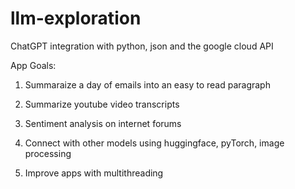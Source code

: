 # llm-exploration
ChatGPT integration with python, json and the google cloud API 

App Goals: 

1. Summaraize a day of emails into an easy to read paragraph
2. Summarize youtube video transcripts
3. Sentiment analysis on internet forums

4. Connect with other models using huggingface, pyTorch, image processing
5. Improve apps with multithreading
